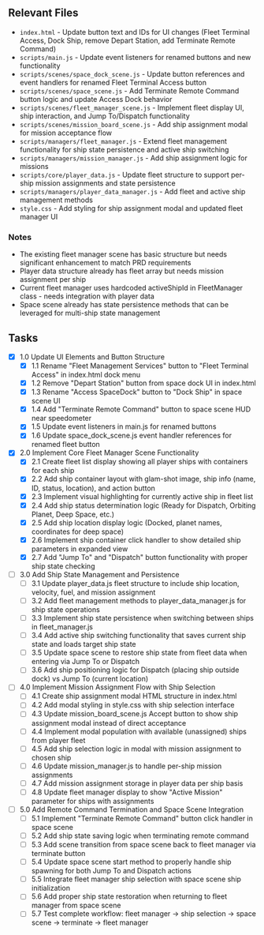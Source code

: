 ## Relevant Files

- `index.html` - Update button text and IDs for UI changes (Fleet Terminal Access, Dock Ship, remove Depart Station, add Terminate Remote Command)
- `scripts/main.js` - Update event listeners for renamed buttons and new functionality  
- `scripts/scenes/space_dock_scene.js` - Update button references and event handlers for renamed Fleet Terminal Access button
- `scripts/scenes/space_scene.js` - Add Terminate Remote Command button logic and update Access Dock behavior
- `scripts/scenes/fleet_manager_scene.js` - Implement fleet display UI, ship interaction, and Jump To/Dispatch functionality
- `scripts/scenes/mission_board_scene.js` - Add ship assignment modal for mission acceptance flow
- `scripts/managers/fleet_manager.js` - Extend fleet management functionality for ship state persistence and active ship switching
- `scripts/managers/mission_manager.js` - Add ship assignment logic for missions
- `scripts/core/player_data.js` - Update fleet structure to support per-ship mission assignments and state persistence
- `scripts/managers/player_data_manager.js` - Add fleet and active ship management methods
- `style.css` - Add styling for ship assignment modal and updated fleet manager UI

### Notes

- The existing fleet manager scene has basic structure but needs significant enhancement to match PRD requirements
- Player data structure already has fleet array but needs mission assignment per ship
- Current fleet manager uses hardcoded activeShipId in FleetManager class - needs integration with player data
- Space scene already has state persistence methods that can be leveraged for multi-ship state management

## Tasks

- [x] 1.0 Update UI Elements and Button Structure
  - [x] 1.1 Rename "Fleet Management Services" button to "Fleet Terminal Access" in index.html dock menu
  - [x] 1.2 Remove "Depart Station" button from space dock UI in index.html
  - [x] 1.3 Rename "Access SpaceDock" button to "Dock Ship" in space scene UI
  - [x] 1.4 Add "Terminate Remote Command" button to space scene HUD near speedometer
  - [x] 1.5 Update event listeners in main.js for renamed buttons
  - [x] 1.6 Update space_dock_scene.js event handler references for renamed fleet button
- [x] 2.0 Implement Core Fleet Manager Scene Functionality
  - [x] 2.1 Create fleet list display showing all player ships with containers for each ship
  - [x] 2.2 Add ship container layout with glam-shot image, ship info (name, ID, status, location), and action button
  - [x] 2.3 Implement visual highlighting for currently active ship in fleet list
  - [x] 2.4 Add ship status determination logic (Ready for Dispatch, Orbiting Planet, Deep Space, etc.)
  - [x] 2.5 Add ship location display logic (Docked, planet names, coordinates for deep space)
  - [x] 2.6 Implement ship container click handler to show detailed ship parameters in expanded view
  - [x] 2.7 Add "Jump To" and "Dispatch" button functionality with proper ship state checking
- [ ] 3.0 Add Ship State Management and Persistence
  - [ ] 3.1 Update player_data.js fleet structure to include ship location, velocity, fuel, and mission assignment
  - [ ] 3.2 Add fleet management methods to player_data_manager.js for ship state operations
  - [ ] 3.3 Implement ship state persistence when switching between ships in fleet_manager.js
  - [ ] 3.4 Add active ship switching functionality that saves current ship state and loads target ship state
  - [ ] 3.5 Update space scene to restore ship state from fleet data when entering via Jump To or Dispatch
  - [ ] 3.6 Add ship positioning logic for Dispatch (placing ship outside dock) vs Jump To (current location)
- [ ] 4.0 Implement Mission Assignment Flow with Ship Selection
  - [ ] 4.1 Create ship assignment modal HTML structure in index.html
  - [ ] 4.2 Add modal styling in style.css with ship selection interface
  - [ ] 4.3 Update mission_board_scene.js Accept button to show ship assignment modal instead of direct acceptance
  - [ ] 4.4 Implement modal population with available (unassigned) ships from player fleet
  - [ ] 4.5 Add ship selection logic in modal with mission assignment to chosen ship
  - [ ] 4.6 Update mission_manager.js to handle per-ship mission assignments
  - [ ] 4.7 Add mission assignment storage in player data per ship basis
  - [ ] 4.8 Update fleet manager display to show "Active Mission" parameter for ships with assignments
- [ ] 5.0 Add Remote Command Termination and Space Scene Integration
  - [ ] 5.1 Implement "Terminate Remote Command" button click handler in space scene
  - [ ] 5.2 Add ship state saving logic when terminating remote command
  - [ ] 5.3 Add scene transition from space scene back to fleet manager via terminate button
  - [ ] 5.4 Update space scene start method to properly handle ship spawning for both Jump To and Dispatch actions
  - [ ] 5.5 Integrate fleet manager ship selection with space scene ship initialization
  - [ ] 5.6 Add proper ship state restoration when returning to fleet manager from space scene
  - [ ] 5.7 Test complete workflow: fleet manager → ship selection → space scene → terminate → fleet manager